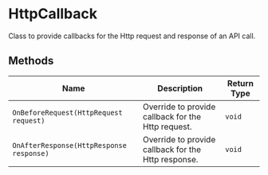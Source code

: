 
# HttpCallback

Class to provide callbacks for the Http request and response of an API call.

## Methods

| Name | Description | Return Type |
|  --- | --- | --- |
| `OnBeforeRequest(HttpRequest request)` | Override to provide callback for the Http request. | `void` |
| `OnAfterResponse(HttpResponse response)` | Override to provide callback for the Http response. | `void` |

